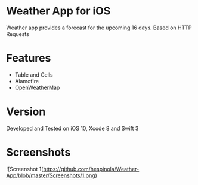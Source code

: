 # Weather App for iOS

Weather app provides a forecast for the upcoming 16 days. Based on HTTP Requests

# Features

- Table and Cells
- Alamofire
- [OpenWeatherMap](http://openweathermap.org)

# Version
Developed and Tested on iOS 10, Xcode 8 and Swift 3

# Screenshots
![Screenshot 1(https://github.com/hespinola/Weather-App/blob/master/Screenshots/1.png)
